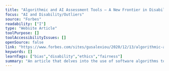 ```yaml
---
title: "Algorithmic and AI Assessment Tools — A New Frontier in Disability Discrimination"
focus: "AI and Disability/Outliers"
source: "Forbes"
readability: ["I"]
type: "Website Article"
toolPurpose: []
toolAccessibilityIssues: []
openSource: false
link: "https://www.forbes.com/sites/gusalexiou/2020/12/13/algorithmic-and-ai-assessment-tools---a-new-frontier-in-disability-discrimination/"
keywords: []
learnTags: ["bias","disability","ethics","fairness"]
summary: "An article that delves into the use of software algorithms to assist in organizational decision-making and their potential negative impact on minority populations. "
---
```


